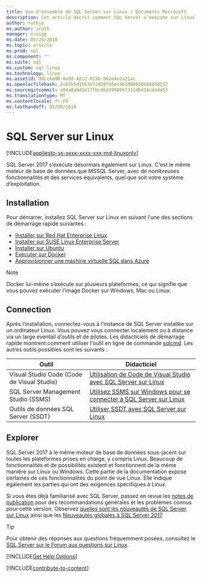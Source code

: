 ```yaml
---
title: Vue d’ensemble de SQL Server sur Linux | Documents Microsoft
description: Cet article décrit comment SQL Server s’exécute sur Linux et fournit des informations sur la façon d’en savoir plus.
author: rothja
ms.author: jroth
manager: craigg
ms.date: 05/24/2018
ms.topic: article
ms.prod: sql
ms.component: ''
ms.suite: sql
ms.custom: sql-linux
ms.technology: linux
ms.assetid: 9dcc6a90-0add-42c2-815b-862e4e2a21ac
ms.openlocfilehash: 2c67e5d1563ef2420f45ec4b1d0093de888dd157
ms.sourcegitcommit: a9da0abd3e17fbcd6339980d7331d0418cdada53
ms.translationtype: MT
ms.contentlocale: fr-FR
ms.lasthandoff: 05/24/2018
---
```

# <a name="sql-server-on-linux"></a>SQL Server sur Linux

[!INCLUDE[appliesto-ss-xxxx-xxxx-xxx-md-linuxonly](../includes/appliesto-ss-xxxx-xxxx-xxx-md-linuxonly.md)]

SQL Server 2017 s’exécute désormais également sur Linux. C'est le même moteur de base de données que MSSQL Server, avec de nombreuses fonctionnalités et des services équivalents, quel que soit votre système d’exploitation.

## <a name="install"></a>Installation

Pour démarrer, installez SQL Server sur Linux en suivant l'une des sections de démarrage rapide suivantes :

- [Installer sur Red Hat Enterprise Linux](quickstart-install-connect-red-hat.md)
- [Installer sur SUSE Linux Enterprise Server](quickstart-install-connect-suse.md)
- [Installer sur Ubuntu](quickstart-install-connect-ubuntu.md)
- [Exécuter sur Docker](quickstart-install-connect-docker.md)
- [Approvisionner une machine virtuelle SQL dans Azure](/azure/virtual-machines/linux/sql/provision-sql-server-linux-virtual-machine?toc=%2fsql%2flinux%2ftoc.json)

> [!NOTE]
> Docker lui-même s’exécute sur plusieurs plateformes, ce qui signifie que vous pouvez exécuter l’image Docker sur Windows, Mac ou Linux.

## <a name="connect"></a>Connection

Après l’installation, connectez-vous à l’instance de SQL Server installée sur un ordinateur Linux. Vous pouvez vous connecter localement ou à distance via un large éventail d’outils et de pilotes. Les didacticiels de démarrage rapide montrent comment utiliser l'outil en ligne de commande [sqlcmd](sql-server-linux-setup-tools.md). Les autres outils possibles sont les suivants :

| Outil | Didacticiel |
|-----|-----|
| Visual Studio Code (Code de Visual Studio) | [Utilisation de Code de Visual Studio avec SQL Server sur Linux](sql-server-linux-develop-use-vscode.md) |
| SQL Server Management Studio (SSMS) | [Utilisez SSMS sur Windows pour se connecter à SQL Server sur Linux](sql-server-linux-manage-ssms.md) |
| Outils de données SQL Server (SSDT) | [Utiliser SSDT avec SQL Server sur Linux](sql-server-linux-develop-use-ssdt.md) |

## <a name="explore"></a>Explorer

SQL Server 2017 a le même moteur de base de données sous-jacent sur toutes les plateformes prises en charge, y compris Linux. Beaucoup de fonctionnalités et de possibilités existent et fonctionnent de la même manière sur Linux ou Windows. Cette partie de la documentation expose certaines de ces fonctionnalités du point de vue Linux. Elle indique également les parties qui ont des exigences spécifiques à Linux.

Si vous êtes déjà familiarisé avec SQL Server, passez en revue les [notes de publication](sql-server-linux-release-notes.md) pour des recommandations générales et les problèmes connus pour cette version. Observez [quelles sont les nouveautés de SQL Server sur Linux](sql-server-linux-whats-new.md) ainsi que les [Nouveautés globales à SQL Server 2017](../sql-server/what-s-new-in-sql-server-2017.md). 

> [!TIP]
> Pour obtenir des réponses aux questions fréquemment posées, consultez le [SQL Server sur le Forum aux questions sur Linux](sql-server-linux-faq.md).

[!INCLUDE[Get Help Options](../includes/paragraph-content/get-help-options.md)]

[!INCLUDE[contribute-to-content](../includes/paragraph-content/contribute-to-content.md)]